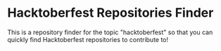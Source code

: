 # Hacktoberfest Repositories Finder
This is a repository finder for the topic "hacktoberfest" so that you can quickly find Hacktoberfest repositories to contribute to!
